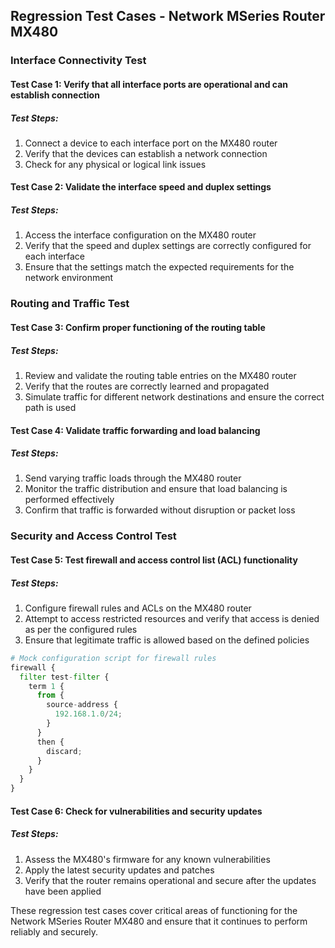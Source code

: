 

## Regression Test Cases - Network MSeries Router MX480

### Interface Connectivity Test
#### Test Case 1: Verify that all interface ports are operational and can establish connection
##### Test Steps:
1. Connect a device to each interface port on the MX480 router
2. Verify that the devices can establish a network connection
3. Check for any physical or logical link issues

#### Test Case 2: Validate the interface speed and duplex settings
##### Test Steps:
1. Access the interface configuration on the MX480 router
2. Verify that the speed and duplex settings are correctly configured for each interface
3. Ensure that the settings match the expected requirements for the network environment

### Routing and Traffic Test
#### Test Case 3: Confirm proper functioning of the routing table
##### Test Steps:
1. Review and validate the routing table entries on the MX480 router
2. Verify that the routes are correctly learned and propagated
3. Simulate traffic for different network destinations and ensure the correct path is used

#### Test Case 4: Validate traffic forwarding and load balancing
##### Test Steps:
1. Send varying traffic loads through the MX480 router
2. Monitor the traffic distribution and ensure that load balancing is performed effectively
3. Confirm that traffic is forwarded without disruption or packet loss

### Security and Access Control Test
#### Test Case 5: Test firewall and access control list (ACL) functionality
##### Test Steps:
1. Configure firewall rules and ACLs on the MX480 router
2. Attempt to access restricted resources and verify that access is denied as per the configured rules
3. Ensure that legitimate traffic is allowed based on the defined policies

```python
# Mock configuration script for firewall rules
firewall {
  filter test-filter {
    term 1 {
      from {
        source-address {
          192.168.1.0/24;
        }
      }
      then {
        discard;
      }
    }
  }
}
```

#### Test Case 6: Check for vulnerabilities and security updates
##### Test Steps:
1. Assess the MX480's firmware for any known vulnerabilities
2. Apply the latest security updates and patches
3. Verify that the router remains operational and secure after the updates have been applied

These regression test cases cover critical areas of functioning for the Network MSeries Router MX480 and ensure that it continues to perform reliably and securely.